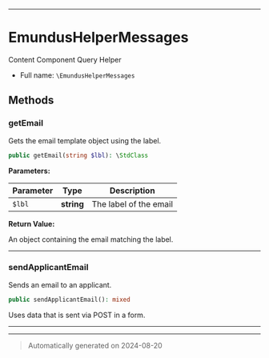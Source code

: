 ***

# EmundusHelperMessages

Content Component Query Helper



* Full name: `\EmundusHelperMessages`




## Methods


### getEmail

Gets the email template object using the label.

```php
public getEmail(string $lbl): \StdClass
```








**Parameters:**

| Parameter | Type | Description |
|-----------|------|-------------|
| `$lbl` | **string** | The label of the email |


**Return Value:**

An object containing the email matching the label.




***

### sendApplicantEmail

Sends an email to an applicant.

```php
public sendApplicantEmail(): mixed
```

Uses data that is sent via POST in a form.










***


***
> Automatically generated on 2024-08-20
